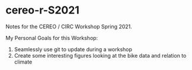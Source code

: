 # cereo-r-S2021


Notes for the CEREO / CIRC Workshop Spring 2021.

My Personal Goals for this Workshop:

1. Seamlessly use git to update during a workshop
2. Create some interesting figures looking at the bike data and relation to climate
